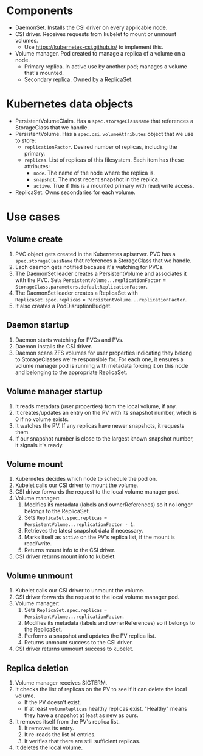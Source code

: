 # Components

- DaemonSet. Installs the CSI driver on every applicable node.
- CSI driver. Receives requests from kubelet to mount or unmount volumes.
    - Use https://kubernetes-csi.github.io/ to implement this.
- Volume manager. Pod created to manage a replica of a volume on a node.
    - Primary replica. In active use by another pod; manages a volume that's mounted.
    - Secondary replica. Owned by a ReplicaSet.

# Kubernetes data objects

- PersistentVolumeClaim. Has a `spec.storageClassName` that references a StorageClass that we handle.
- PersistentVolume. Has a `spec.csi.volumeAttributes` object that we use to store:
    - `replicationFactor`. Desired number of replicas, including the primary.
    - `replicas`. List of replicas of this filesystem. Each item has these attributes:
        - `node`. The name of the node where the replica is.
        - `snapshot`. The most recent snapshot in the replica.
        - `active`. True if this is a mounted primary with read/write access.
- ReplicaSet. Owns secondaries for each volume.

# Use cases

## Volume create

1. PVC object gets created in the Kubernetes apiserver. PVC has a `spec.storageClassName` that references a StorageClass
    that we handle.
1. Each daemon gets notified because it's watching for PVCs.
1. The DaemonSet leader creates a PersistentVolume and associates it with the PVC. Sets
    `PersistentVolume...replicationFactor` = `StorageClass.parameters.defaultReplicationFactor`.
1. The DaemonSet leader creates a ReplicaSet with `ReplicaSet.spec.replicas` = `PersistentVolume...replicationFactor`.
1. It also creates a PodDisruptionBudget.

## Daemon startup

1. Daemon starts watching for PVCs and PVs.
1. Daemon installs the CSI driver.
1. Daemon scans ZFS volumes for user properties indicating they belong to StorageClasses we're responsible for. For each
    one, it ensures a volume manager pod is running with metadata forcing it on this node and belonging to the
    appropriate ReplicaSet.

## Volume manager startup

1. It reads metadata (user properties) from the local volume, if any.
1. It creates/updates an entry on the PV with its snapshot number, which is 0 if no volume exists.
1. It watches the PV. If any replicas have newer snapshots, it requests them.
1. If our snapshot number is close to the largest known snapshot number, it signals it's ready.

## Volume mount

1. Kubernetes decides which node to schedule the pod on.
1. Kubelet calls our CSI driver to mount the volume.
1. CSI driver forwards the request to the local volume manager pod.
1. Volume manager:
    1. Modifies its metadata (labels and ownerReferences) so it no longer belongs to the ReplicaSet.
    1. Sets `ReplicaSet.spec.replicas` = `PersistentVolume...replicationFactor - 1`.
    1. Retrieves the latest snapshot data if necessary.
    1. Marks itself as `active` on the PV's replica list, if the mount is read/write.
    1. Returns mount info to the CSI driver.
1. CSI driver returns mount info to kubelet.

## Volume unmount

1. Kubelet calls our CSI driver to unmount the volume.
1. CSI driver forwards the request to the local volume manager pod.
1. Volume manager:
    1. Sets `ReplicaSet.spec.replicas` = `PersistentVolume...replicationFactor`.
    1. Modifies its metadata (labels and ownerReferences) so it belongs to the ReplicaSet.
    1. Performs a snapshot and updates the PV replica list.
    1. Returns unmount success to the CSI driver.
1. CSI driver returns unmount success to kubelet.

## Replica deletion

1. Volume manager receives SIGTERM.
1. It checks the list of replicas on the PV to see if it can delete the local volume.
    - If the PV doesn't exist.
    - If at least `volumeReplicas` healthy replicas exist. "Healthy" means they have a snapshot at least as new as ours.
1. It removes itself from the PV's replica list.
    1. It removes its entry.
    1. It re-reads the list of entries.
    1. It verifies that there are still sufficient replicas.
1. It deletes the local volume.
